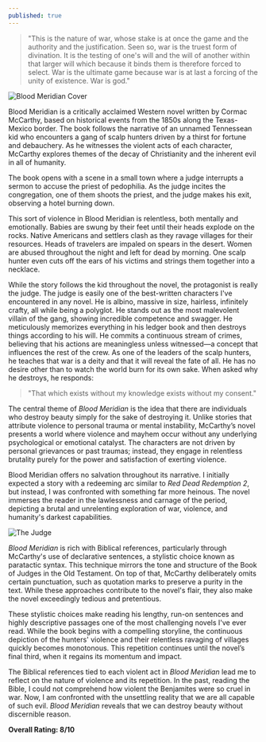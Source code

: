 ```yaml
---
published: true
---
```

> "This is the nature of war, whose stake is at once the game and the authority and the justification. Seen so, war is the truest form of divination. It is the testing of one's will and the will of another within that larger will which because it binds them is therefore forced to select. War is the ultimate game because war is at last a forcing of the unity of existence. War is god."

![Blood Meridian Cover](https://preview.redd.it/a-cover-for-blood-meridian-v0-wkgmu20372db1.jpg?auto=webp&s=9488893c9937860b7f9801ac8feae99d198ea1bc)

Blood Meridian is a critically acclaimed Western novel written by Cormac McCarthy, based on historical events from the 1850s along the Texas-Mexico border. The book follows the narrative of an unnamed Tennessean kid who encounters a gang of scalp hunters driven by a thirst for fortune and debauchery. As he witnesses the violent acts of each character, McCarthy explores themes of the decay of Christianity and the inherent evil in all of humanity.

The book opens with a scene in a small town where a judge interrupts a sermon to accuse the priest of pedophilia. As the judge incites the congregation, one of them shoots the priest, and the judge makes his exit, observing a hotel burning down.

This sort of violence in Blood Meridian is relentless, both mentally and emotionally. Babies are swung by their feet until their heads explode on the rocks. Native Americans and settlers clash as they ravage villages for their resources. Heads of travelers are impaled on spears in the desert. Women are abused throughout the night and left for dead by morning. One scalp hunter even cuts off the ears of his victims and strings them together into a necklace.

While the story follows the kid throughout the novel, the protagonist is really the judge. The judge is easily one of the best-written characters I've encountered in any novel. He is albino, massive in size, hairless, infinitely crafty, all while being a polyglot. He stands out as the most malevolent villain of the gang, showing incredible competence and swagger. He meticulously memorizes everything in his ledger book and then destroys things according to his will. He commits a continuous stream of crimes, believing that his actions are meaningless unless witnessed—a concept that influences the rest of the crew. As one of the leaders of the scalp hunters, he teaches that war is a deity and that it will reveal the fate of all. He has no desire other than to watch the world burn for its own sake. When asked why he destroys, he responds:

> "That which exists without my knowledge exists without my consent."

The central theme of _Blood Meridian_ is the idea that there are individuals who destroy beauty simply for the sake of destroying it. Unlike stories that attribute violence to personal trauma or mental instability, McCarthy’s novel presents a world where violence and mayhem occur without any underlying psychological or emotional catalyst. The characters are not driven by personal grievances or past traumas; instead, they engage in relentless brutality purely for the power and satisfaction of exerting violence.

Blood Meridian offers no salvation throughout its narrative. I initially expected a story with a redeeming arc similar to _Red Dead Redemption 2_, but instead, I was confronted with something far more heinous. The novel immerses the reader in the lawlessness and carnage of the period, depicting a brutal and unrelenting exploration of war, violence, and humanity's darkest capabilities.

![The Judge](https://substackcdn.com/image/fetch/f_auto,q_auto:good,fl_progressive:steep/https://substack-post-media.s3.amazonaws.com/public/images/a78623e0-24b3-4321-94cb-ff642e40e5d3_1231x1373.jpeg)

_Blood Meridian_ is rich with Biblical references, particularly through McCarthy's use of declarative sentences, a stylistic choice known as paratactic syntax. This technique mirrors the tone and structure of the Book of Judges in the Old Testament. On top of that, McCarthy deliberately omits certain punctuation, such as quotation marks to preserve a purity in the text. While these approaches contribute to the novel's flair, they also make the novel exceedingly tedious and pretentious.

These stylistic choices make reading his lengthy, run-on sentences and highly descriptive passages one of the most challenging novels I've ever read. While the book begins with a compelling storyline, the continuous depiction of the hunters' violence and their relentless ravaging of villages quickly becomes monotonous. This repetition continues until the novel’s final third, when it regains its momentum and impact.

The Biblical references tied to each violent act in _Blood Meridian_ lead me to reflect on the nature of violence and its repetition. In the past, reading the Bible, I could not comprehend how violent the Benjamites were so cruel in war. Now, I am confronted with the unsettling reality that we are all capable of such evil. _Blood Meridian_ reveals that we can destroy beauty without discernible reason.

**Overall Rating: 8/10**
